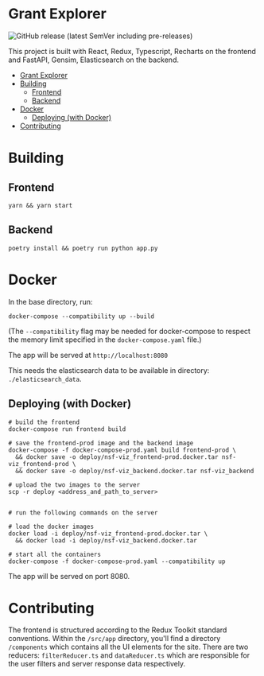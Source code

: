 # Grant Explorer

![GitHub release (latest SemVer including pre-releases)](https://img.shields.io/github/v/release/jessecoleman/nsf-viz?include_prereleases)

This project is built with React, Redux, Typescript, Recharts on the frontend and FastAPI, Gensim, Elasticsearch on the backend. 

- [Grant Explorer](#grant-explorer)
- [Building](#building)
	- [Frontend](#frontend)
	- [Backend](#backend)
- [Docker](#docker)
	- [Deploying (with Docker)](#deploying-with-docker)
- [Contributing](#contributing)

# Building

## Frontend
`yarn && yarn start`

## Backend
`poetry install && poetry run python app.py`


# Docker

In the base directory, run:

```
docker-compose --compatibility up --build
```

(The `--compatibility` flag may be needed for docker-compose to respect the memory limit specified in the `docker-compose.yaml` file.)

The app will be served at `http://localhost:8080`

This needs the elasticsearch data to be available in directory: `./elasticsearch_data`.

## Deploying (with Docker)

```
# build the frontend
docker-compose run frontend build

# save the frontend-prod image and the backend image
docker-compose -f docker-compose-prod.yaml build frontend-prod \
  && docker save -o deploy/nsf-viz_frontend-prod.docker.tar nsf-viz_frontend-prod \
  && docker save -o deploy/nsf-viz_backend.docker.tar nsf-viz_backend

# upload the two images to the server
scp -r deploy <address_and_path_to_server>


# run the following commands on the server

# load the docker images
docker load -i deploy/nsf-viz_frontend-prod.docker.tar \
  && docker load -i deploy/nsf-viz_backend.docker.tar

# start all the containers
docker-compose -f docker-compose-prod.yaml --compatibility up
```

The app will be served on port 8080.


# Contributing
The frontend is structured according to the Redux Toolkit standard conventions. Within the `/src/app` directory, you'll find a directory `/components` which contains all the UI elements for the site. There are two reducers: `filterReducer.ts` and `dataReducer.ts` which are responsible for the user filters and server response data respectively.

